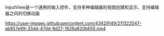 InputView是一个通用的输入控件，支持多种编辑器的视图创建和显示、支持编辑器之间的切换动画




https://user-images.githubusercontent.com/43429149/211322047-ab857e99-33dd-47dd-9d27-1626a820b659.mp4

